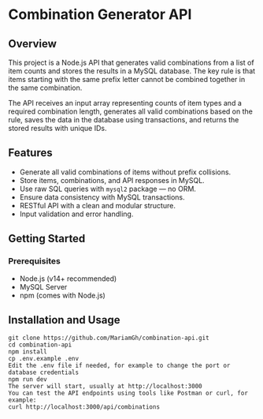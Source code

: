 # Combination Generator API

## Overview
This project is a Node.js API that generates valid combinations from a list of item counts and stores the results in a MySQL database. The key rule is that items starting with the same prefix letter cannot be combined together in the same combination.

The API receives an input array representing counts of item types and a required combination length, generates all valid combinations based on the rule, saves the data in the database using transactions, and returns the stored results with unique IDs.

## Features
- Generate all valid combinations of items without prefix collisions.
- Store items, combinations, and API responses in MySQL.
- Use raw SQL queries with `mysql2` package — no ORM.
- Ensure data consistency with MySQL transactions.
- RESTful API with a clean and modular structure.
- Input validation and error handling.

## Getting Started

### Prerequisites
- Node.js (v14+ recommended)
- MySQL Server
- npm (comes with Node.js)

## Installation and Usage
```
git clone https://github.com/MariamGh/combination-api.git
cd combination-api
npm install
cp .env.example .env
Edit the .env file if needed, for example to change the port or database credentials
npm run dev
The server will start, usually at http://localhost:3000
You can test the API endpoints using tools like Postman or curl, for example:
curl http://localhost:3000/api/combinations
```
